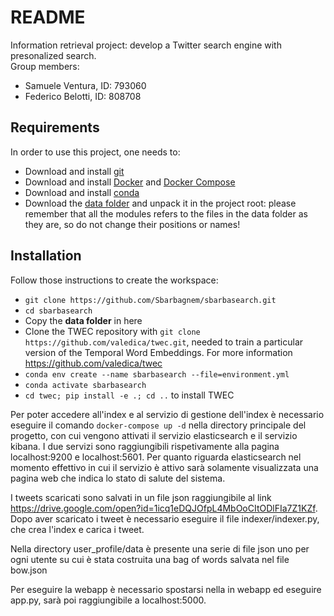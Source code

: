 # README

Information retrieval project: develop a Twitter search engine with presonalized search.   
Group members:

* Samuele Ventura, ID: 793060
* Federico Belotti, ID: 808708

## Requirements

In order to use this project, one needs to:

* Download and install [git](https://git-scm.com/book/en/v2/Getting-Started-Installing-Git)
* Download and install [Docker](https://www.docker.com/) and [Docker Compose](https://docs.docker.com/compose/install/)
* Download and install [conda](https://docs.conda.io/projects/conda/en/latest/index.html)
* Download the [data folder](https://drive.google.com/drive/folders/1xKj7u-e2lf5GcJPHhDgBkNyPB70AP4Yv?usp=sharing) and unpack it in the project root: please remember that all the modules refers to the files in the data folder as they are, so do not change their positions or names!

## Installation

Follow those instructions to create the workspace:

* `git clone https://github.com/Sbarbagnem/sbarbasearch.git`
* `cd sbarbasearch`
* Copy the **data folder** in here
* Clone the TWEC repository with `git clone https://github.com/valedica/twec.git`, needed to train a particular version of the Temporal Word Embeddings. For more information https://github.com/valedica/twec
* `conda env create --name sbarbasearch --file=environment.yml`
* `conda activate sbarbasearch`
* `cd twec; pip install -e .; cd ..` to install TWEC

Per poter accedere all'index e al servizio di gestione dell'index è necessario eseguire il comando `docker-compose up -d` nella directory principale del progetto, con cui vengono attivati il servizio elasticsearch e il servizio kibana. I due servizi sono raggiungibili rispetivamente alla pagina localhost:9200 e localhost:5601. Per quanto riguarda elasticsearch nel momento effettivo in cui il servizio è attivo sarà solamente visualizzata una pagina web che indica lo stato di salute del sistema. 

I tweets scaricati sono salvati in un file json raggiungibile al link https://drive.google.com/open?id=1icq1eDQJOfpL4MbOoCItODlFIa7Z1KZf. Dopo aver scaricato i tweet è necessario eseguire il file indexer/indexer.py, che crea l'index e carica i tweet. 

Nella directory user_profile/data è presente una serie di file json uno per ogni utente su cui è stata costruita una bag of words salvata nel file bow.json

Per eseguire la webapp è necessario spostarsi nella in webapp ed eseguire app.py, sarà poi raggiungibile a localhost:5000.